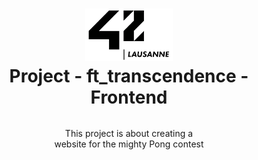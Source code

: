 <h1 align="center" style="text-align: center">
    <img alt="42Lausanne" title="42Lausanne" src="https://github.com/MarJC5/42/blob/main/42_logo.svg" width="140"> </br>
    Project - ft_transcendence - Frontend
    <h4 align="center" style="width: 50%; margin: 2rem auto; font-weight: normal; text-align: center"> 
     This project is about creating a website for the mighty Pong contest
    </h4>
</h1>